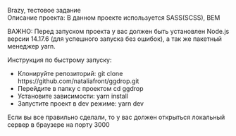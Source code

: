 Brazy, тестовое задание <br>
Описание проекта:
В данном проекте используется SASS(SCSS), BEM

ВАЖНО:
Перед запуском проекта у вас должен быть установлен Node.js версии 14.17.6 (для успешного запуска без ошибок), а так же пакетный менеджер yarn.

Инструкция по быстрому запуску:

<ul>
<li>Клонируйте репозиторий: git clone https://github.com/nataliafront/ggdrop.git</li>
<li>Перейдите в папку с проектом cd ggdrop</li>
<li>Установите зависимости: yarn install</li>
<li>Запустите проект в dev режиме: yarn dev</li>
</ul>

Если вы все правильно сделали, то у вас должен открыться локальный сервер в браузере на порту 3000
